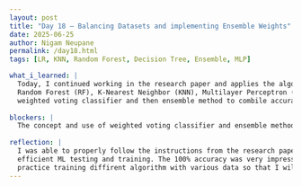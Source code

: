 ```yaml
---
layout: post
title: "Day 18 – Balancing Datasets and implementing Ensemble Weights"
date: 2025-06-25
author: Nigam Neupane
permalink: /day18.html
tags: [LR, KNN, Random Forest, Decision Tree, Ensemble, MLP]

what_i_learned: |
  Today, I continued working in the research paper and applies the algorithms and codes provides in it. I learned new concepts like data balancing and using ensemble weights to get good accuracy in our algorithm. We applied instance hardness threshold (IHT) to balance the data before training our algorithm. We balance the data to reduce biasness in our algorithm and reduce overfitting. We used the algorithms Decision Tree (DT), 
  Random Forest (RF), K-Nearest Neighbor (KNN), Multilayer Perceptron (MLP) and Logistic Regression (LR). We then applied used a method called 
  weighted voting classifier and then ensemble method to combile accuracy of our algorithm to get 100% accuracy for our algorithm.
  
blockers: |
  The concept and use of weighted voting classifier and ensemble method was a difficult thing for me today as they were new concepts I learned.
  
reflection: |
  I was able to properly follow the instructions from the research paper to apply it in my algorithm to balance my data for more accurate and 
  efficient ML testing and training. The 100% accuracy was very impressive that I achieved by applying the methods that I had learned. I will 
  practice training diffirent algorithm with various data so that I will be able to understand more about the new things I learned today.
---
```

